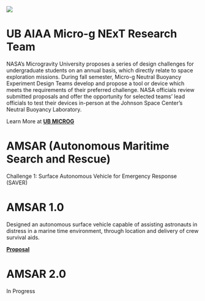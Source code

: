 ![](https://github.com/vtattyba/University-at-Buffalo-Micro-g-NExT-Team-/blob/master/Logo.png)

# UB AIAA Micro-g NExT Research Team
NASA’s Microgravity University proposes a series of design challenges for undergraduate students on an annual basis, which directly relate to space exploration missions. During fall semester, Micro-g Neutral Buoyancy Experiment Design Teams develop and propose a tool or device which meets the requirements of their preferred challenge. NASA officials review submitted proposals and offer the opportunity for selected teams’ lead officials to test their devices in-person at the Johnson Space Center’s Neutral Buoyancy Laboratory. 

Learn More at [**UB MICROG**](https://www.ubaiaa.org/microg.html)

# AMSAR (Autonomous Maritime Search and Rescue)
Challenge 1: Surface Autonomous Vehicle for Emergency Response (SAVER)

# AMSAR 1.0
Designed an autonomous surface vehicle capable of assisting astronauts in distress in a marine time environment, through location and delivery of crew survival aids.

[**Proposal**](https://www.ubaiaa.org/docs/2020.pdf)

# AMSAR 2.0
In Progress
